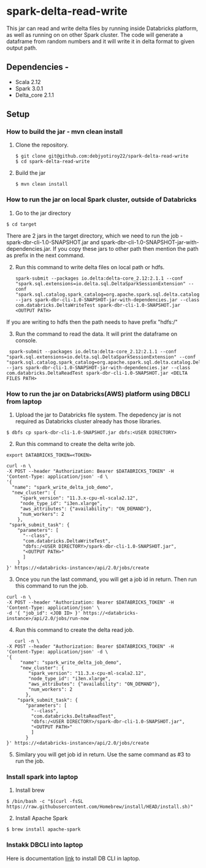 # spark-delta-read-write

This jar can read and write delta files by running inside Databricks platform, as well as running on on other Spark cluster. The code will generate a dataframe from random numbers and it will write it in delta format to given output path.

## Dependencies - 
* Scala 2.12
* Spark 3.0.1
* Delta_core 2.1.1


## Setup
### How to build the jar - mvn clean install
1. Clone the repository.

   ```shell
   $ git clone git@github.com:debjyotiroy22/spark-delta-read-write
   $ cd spark-delta-read-write
   ```

2. Build the jar

   ```shell
   $ mvn clean install
   ```

 ### How to run the jar on local Spark cluster, outside of Databricks
 1. Go to the jar directory

   ```shell
   $ cd target
   ```
   There are 2 jars in the target directory, which we need to run the job - spark-dbr-cli-1.0-SNAPSHOT.jar and spark-dbr-cli-1.0-SNAPSHOT-jar-with-dependencies.jar. If you copy these jars to other path then mention the path as prefix in the next command.
   
2. Run this command to write delta files on local path or hdfs.
 
   ```shell
   spark-submit --packages io.delta:delta-core_2.12:2.1.1 --conf "spark.sql.extensions=io.delta.sql.DeltaSparkSessionExtension" --conf "spark.sql.catalog.spark_catalog=org.apache.spark.sql.delta.catalog.DeltaCatalog" --jars spark-dbr-cli-1.0-SNAPSHOT-jar-with-dependencies.jar --class com.databricks.DeltaWriteTest spark-dbr-cli-1.0-SNAPSHOT.jar <OUTPUT PATH> 
   ```
 If you are writing to hdfs then the path needs to have prefix "hdfs:/"
 
3. Run the command to read the data. It will print the dataframe on console.

  ```shell
   spark-submit --packages io.delta:delta-core_2.12:2.1.1 --conf "spark.sql.extensions=io.delta.sql.DeltaSparkSessionExtension" --conf "spark.sql.catalog.spark_catalog=org.apache.spark.sql.delta.catalog.DeltaCatalog" --jars spark-dbr-cli-1.0-SNAPSHOT-jar-with-dependencies.jar --class com.databricks.DeltaReadTest spark-dbr-cli-1.0-SNAPSHOT.jar <DELTA FILES PATH> 
   ```
 
 ### How to run the jar on Databricks(AWS) platform using DBCLI from laptop
 1. Upload the jar to Databricks file system. The depedency jar is not required as Databricks cluster already has those libraries.

   ```shell
   $ dbfs cp spark-dbr-cli-1.0-SNAPSHOT.jar dbfs:<USER DIRECTORY>
   ```
 
 2. Run this command to create the delta write job.
 
   ```shell
   export DATABRICKS_TOKEN=<TOKEN>
   
   curl -n \
-X POST --header "Authorization: Bearer $DATABRICKS_TOKEN" -H 'Content-Type: application/json' -d \
'{
     "name": "spark_write_delta_job_demo",
     "new_cluster": {
        "spark_version": "11.3.x-cpu-ml-scala2.12",
        "node_type_id": "i3en.xlarge",
        "aws_attributes": {"availability": "ON_DEMAND"},
        "num_workers": 2
       },
    "spark_submit_task": {
       "parameters": [ 
         "--class",
         "com.databricks.DeltaWriteTest",
         "dbfs:/<USER DIRECTORY>/spark-dbr-cli-1.0-SNAPSHOT.jar",
         "<OUTPUT PATH>"
         ]
       }
}' https://<databricks-instance>/api/2.0/jobs/create
   ```
 
 3. Once you run the last command, you will get a job id in return. Then run this command to run the job.

   ```shell
   curl -n \
-X POST --header "Authorization: Bearer $DATABRICKS_TOKEN" -H 'Content-Type: application/json' \
-d '{ "job_id": <JOB ID> }' https://<databricks-instance>/api/2.0/jobs/run-now   
   ```
   
4. Run this command to create the delta read job.  

```shell
   curl -n \
-X POST --header "Authorization: Bearer $DATABRICKS_TOKEN" -H 'Content-Type: application/json' -d \
'{
     "name": "spark_write_delta_job_demo",
     "new_cluster": {
        "spark_version": "11.3.x-cpu-ml-scala2.12",
        "node_type_id": "i3en.xlarge",
        "aws_attributes": {"availability": "ON_DEMAND"},
        "num_workers": 2
       },
    "spark_submit_task": {
       "parameters": [ 
         "--class",
         "com.databricks.DeltaReadTest",
         "dbfs:/<USER DIRECTORY>/spark-dbr-cli-1.0-SNAPSHOT.jar",
         "<OUTPUT PATH>"
         ]
       }
}' https://<databricks-instance>/api/2.0/jobs/create
   ```
   
5. Similary you will get job id in return. Use the same command as #3 to run the job.


 ### Install spark into laptop
 1. Install brew
   
   ```shell
   $ /bin/bash -c "$(curl -fsSL https://raw.githubusercontent.com/Homebrew/install/HEAD/install.sh)"
   ```
 2. Install Apache Spark
 
   ```shell
   $ brew install apache-spark
   ```

### Instakk DBCLI into laptop
Here is documentation [link](https://docs.databricks.com/dev-tools/cli/index.html#set-up-the-cli) to install DB CLI in laptop.


